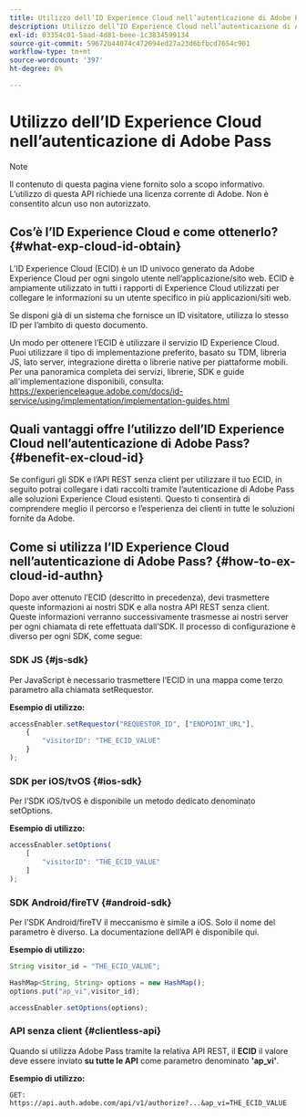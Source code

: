 ```yaml
---
title: Utilizzo dell’ID Experience Cloud nell’autenticazione di Adobe Pass
description: Utilizzo dell’ID Experience Cloud nell’autenticazione di Adobe Pass
exl-id: 03354c01-5aad-4d81-beee-1c3834599134
source-git-commit: 59672b44074c472094ed27a23d6bfbcd7654c901
workflow-type: tm+mt
source-wordcount: '397'
ht-degree: 0%

---
```


# Utilizzo dell’ID Experience Cloud nell’autenticazione di Adobe Pass

>[!NOTE]
>
>Il contenuto di questa pagina viene fornito solo a scopo informativo. L’utilizzo di questa API richiede una licenza corrente di Adobe. Non è consentito alcun uso non autorizzato.

## Cos’è l’ID Experience Cloud e come ottenerlo? {#what-exp-cloud-id-obtain}

L’ID Experience Cloud (ECID) è un ID univoco generato da Adobe Experience Cloud per ogni singolo utente nell’applicazione/sito web. ECID è ampiamente utilizzato in tutti i rapporti di Experience Cloud utilizzati per collegare le informazioni su un utente specifico in più applicazioni/siti web.

Se disponi già di un sistema che fornisce un ID visitatore, utilizza lo stesso ID per l’ambito di questo documento.

Un modo per ottenere l’ECID è utilizzare il servizio ID Experience Cloud. Puoi utilizzare il tipo di implementazione preferito, basato su TDM, libreria JS, lato server, integrazione diretta o librerie native per piattaforme mobili. Per una panoramica completa dei servizi, librerie, SDK e guide all&#39;implementazione disponibili, consulta: <https://experienceleague.adobe.com/docs/id-service/using/implementation/implementation-guides.html>

## Quali vantaggi offre l’utilizzo dell’ID Experience Cloud nell’autenticazione di Adobe Pass? {#benefit-ex-cloud-id}

Se configuri gli SDK e l’API REST senza client per utilizzare il tuo ECID, in seguito potrai collegare i dati raccolti tramite l’autenticazione di Adobe Pass alle soluzioni Experience Cloud esistenti. Questo ti consentirà di comprendere meglio il percorso e l’esperienza dei clienti in tutte le soluzioni fornite da Adobe.

## Come si utilizza l’ID Experience Cloud nell’autenticazione di Adobe Pass? {#how-to-ex-cloud-id-authn}

Dopo aver ottenuto l’ECID (descritto in precedenza), devi trasmettere queste informazioni ai nostri SDK e alla nostra API REST senza client. Queste informazioni verranno successivamente trasmesse ai nostri server per ogni chiamata di rete effettuata dall’SDK. Il processo di configurazione è diverso per ogni SDK, come segue:

### SDK JS {#js-sdk}

Per JavaScript è necessario trasmettere l’ECID in una mappa come terzo parametro alla chiamata setRequestor.

**Esempio di utilizzo:**

```JavaScript
accessEnabler.setRequestor("REQUESTOR_ID", ["ENDPOINT_URL"],
    {
        "visitorID": "THE_ECID_VALUE"
    }
);
```

### SDK per iOS/tvOS {#ios-sdk}

Per l’SDK iOS/tvOS è disponibile un metodo dedicato denominato setOptions.

**Esempio di utilizzo:**

```JavaScript
accessEnabler.setOptions(
    [
        "visitorID": "THE_ECID_VALUE"
    ]
);
```

### SDK Android/fireTV {#android-sdk}

Per l’SDK Android/fireTV il meccanismo è simile a iOS. Solo il nome del parametro è diverso. La documentazione dell’API è disponibile qui.

**Esempio di utilizzo:**

```JavaScript
String visitor_id = "THE_ECID_VALUE";

HashMap<String, String> options = new HashMap();
options.put("ap_vi",visitor_id);

accessEnabler.setOptions(options);
```

### API senza client {#clientless-api}

Quando si utilizza Adobe Pass tramite la relativa API REST, il **ECID** il valore deve essere inviato **su tutte le API** come parametro denominato **&#39;ap_vi&#39;**.

**Esempio di utilizzo:**

`GET: https://api.auth.adobe.com/api/v1/authorize?...&ap_vi=THE_ECID_VALUE`
